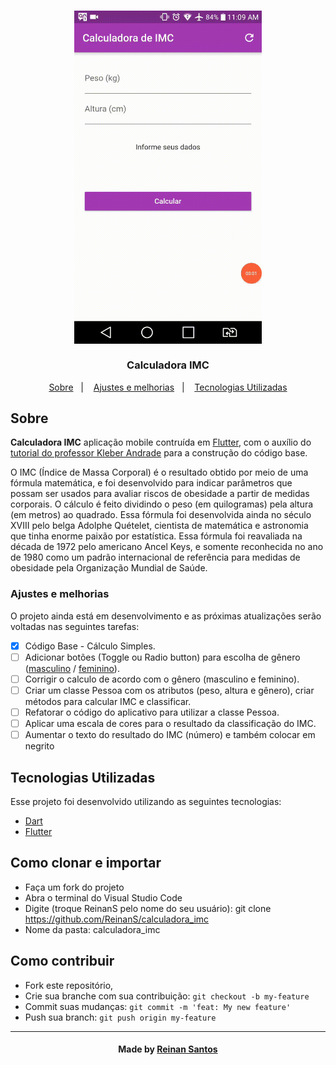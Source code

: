 <h3 align="center">
    <img alt="Logo" title="#logo" width="300px" src="/lib/assets/imc.gif">
    <br><br>
    <b>Calculadora IMC</b>  
    <br>
</h3>
  
<p align="center">
  <a href="#about">Sobre</a>&nbsp;&nbsp;&nbsp;|&nbsp;&nbsp;&nbsp;
  <a href="#features">Ajustes e melhorias</a>&nbsp;&nbsp;&nbsp;|&nbsp;&nbsp;&nbsp;
  <a href="#technologies-used">Tecnologias Utilizadas</a>
</p>

<!-- Resultado -->
<!-- <img src="lib/assets/imc.gif" alt="Imagem de Projeto"> -->


<a id="about"></a>

## Sobre


<strong>Calculadora IMC</strong> aplicação mobile contruída em [Flutter](https://www.flutter.dev/), com o auxílio do [tutorial do professor Kleber Andrade](https://medium.com/flutter-comunidade-br/desenvolvendo-meu-primeiro-aplicativo-com-flutter-918a15e73a01) para a construção do código base.


<P>
    O IMC (Índice de Massa Corporal) é o resultado obtido por meio de uma fórmula matemática, e foi desenvolvido para indicar parâmetros que possam ser usados para avaliar riscos de obesidade a partir de medidas corporais. O cálculo é feito dividindo o peso (em quilogramas) pela altura (em metros) ao quadrado.
    Essa fórmula foi desenvolvida ainda no século XVIII pelo belga Adolphe Quételet, cientista de matemática e astronomia que tinha enorme paixão por estatística. Essa fórmula foi reavaliada na década de 1972 pelo americano Ancel Keys, e somente reconhecida no ano de 1980 como um padrão internacional de referência para medidas de obesidade pela Organização Mundial de Saúde.
</p>


<a id="features"></a>

### Ajustes e melhorias

O projeto ainda está em desenvolvimento e as próximas atualizações serão voltadas nas seguintes tarefas:

- [x] Código Base - Cálculo Simples.
- [ ] Adicionar botões (Toggle ou Radio button) para escolha de gênero ([masculino](https://indicedemassacorporal.com/movel/calculo-imc-masculino.html) / [feminino](https://indicedemassacorporal.com/movel/calculo-imc-feminino.html)).
- [ ] Corrigir o calculo de acordo com o gênero (masculino e feminino).
- [ ] Criar um classe Pessoa com os atributos (peso, altura e gênero), criar métodos para calcular IMC e classificar.
- [ ] Refatorar o código do aplicativo para utilizar a classe Pessoa.
- [ ] Aplicar uma escala de cores para o resultado da classificação do IMC.
- [ ] Aumentar o texto do resultado do IMC (número) e também colocar em negrito

<a id="technologies-used"></a>

## Tecnologias Utilizadas

Esse projeto foi desenvolvido utilizando as seguintes tecnologias:

- [Dart](https://dartpad.dev/)
- [Flutter](https://flutter.dev/)

<a id="how-to-use"></a>

## Como clonar e importar

- Faça um fork do projeto
- Abra o terminal do Visual Studio Code
- Digite (troque ReinanS pelo nome do seu usuário): git clone https://github.com/ReinanS/calculadora_imc
- Nome da pasta: calculadora_imc


<a id="how-to-contribute"></a>

## Como contribuir

- Fork este repositório,
- Crie sua branche com sua contribuição: `git checkout -b my-feature`
- Commit suas mudanças: `git commit -m 'feat: My new feature' `
- Push sua branch: `git push origin my-feature`
<!-- 
## License

Esse projeto está sob a licença MIT. Veja o arquivo [LICENSE](LICENSE.md) para mais detalhes. -->

---

<h4 align="center">
    Made by <a href="https://www.linkedin.com/in/reinan-santos99/" target="_blank">Reinan Santos</a>
</h4>
